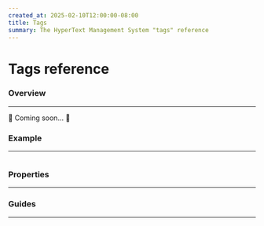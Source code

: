 ```yaml
---
created_at: 2025-02-10T12:00:00-08:00
title: Tags
summary: The HyperText Management System "tags" reference
---
```


# Tags reference

<auto-toc selectors='h3,h4,h5,h6,dl dt'></auto-toc>

### Overview
------------

🚧 Coming soon... 🚧

### Example
-----------

```
```

### Properties
--------------

### Guides
----------


<!-- Links -->
